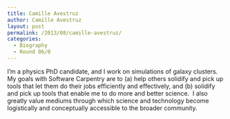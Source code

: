 ```yaml
---
title: Camille Avestruz
author: Camille Avestruz
layout: post
permalink: /2013/08/camille-avestruz/
categories:
  - Biography
  - Round 06/0
---
```

I&#8217;m a physics PhD candidate, and I work on simulations of galaxy clusters.  My goals with Software Carpentry are to (a) help others solidify and pick up tools that let them do their jobs efficiently and effectively, and (b) solidify and pick up tools that enable me to do more and better science.  I also greatly value mediums through which science and technology become logistically and conceptually accessible to the broader community.